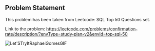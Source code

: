 ## Problem Statement

This problem has been taken from Leetcode: SQL Top 50 Questions set.<br>

Link to the problem: https://leetcode.com/problems/confirmation-rate/description/?envType=study-plan-v2&envId=top-sql-50

![Let'STryItRaphaelGomesGIF](https://github.com/HeatTransfer/SQL_Mastery_Marathon/assets/53636141/324cf0b2-862e-4d38-b86a-1da767b8375b)
